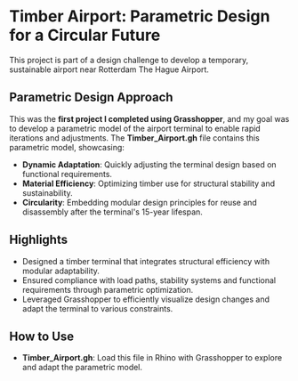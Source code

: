 # Timber Airport: Parametric Design for a Circular Future

This project is part of a design challenge to develop a temporary, sustainable airport near Rotterdam The Hague Airport.

## Parametric Design Approach
This was the **first project I completed using Grasshopper**, and my goal was to develop a parametric model of the airport terminal to enable rapid iterations and adjustments. The **Timber_Airport.gh** file contains this parametric model, showcasing:
- **Dynamic Adaptation**: Quickly adjusting the terminal design based on functional requirements.
- **Material Efficiency**: Optimizing timber use for structural stability and sustainability.
- **Circularity**: Embedding modular design principles for reuse and disassembly after the terminal's 15-year lifespan.

## Highlights
- Designed a timber terminal that integrates structural efficiency with modular adaptability.
- Ensured compliance with load paths, stability systems and functional requirements through parametric optimization.
- Leveraged Grasshopper to efficiently visualize design changes and adapt the terminal to various constraints.

## How to Use
- **Timber_Airport.gh**: Load this file in Rhino with Grasshopper to explore and adapt the parametric model.
